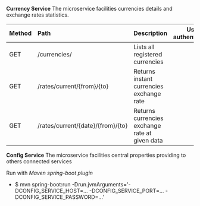 **Currency Service** 
The microservice facilities currencies details and exchange rates statistics. 

| Method | Path | Description | User authenticated | Available from UI |
| --- | :--- | --- | :---: | :---: |
| GET | /currencies/ | Lists all registered currencies | | × |
| GET | /rates/current/{from}/{to} | Returns instant currencies exchange rate |  | × |
| GET | /rates/current/{date}/{from}/{to} | Returns currencies exchange rate at given data |  | × |

**Config Service**
The microservice facilities central properties providing to others connected services 

Run with *Maven spring-boot plugin*
- $ mvn spring-boot:run -Drun.jvmArguments='-DCONFIG_SERVICE_HOST=... -DCONFIG_SERVICE_PORT=... -DCONFIG_SERVICE_PASSWORD=...'

